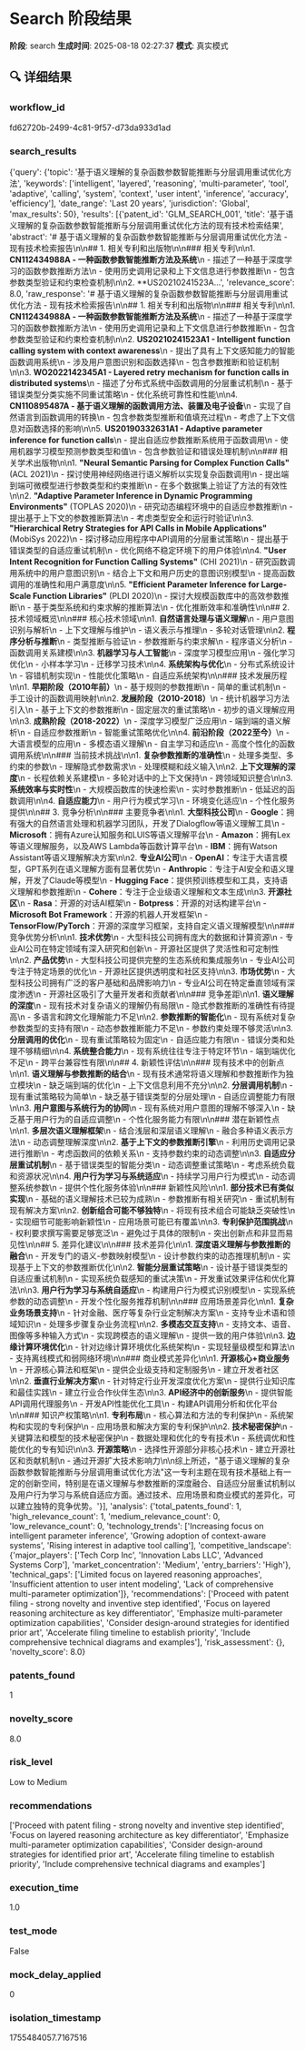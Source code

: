 # Search 阶段结果

**阶段**: search
**生成时间**: 2025-08-18 02:27:37
**模式**: 真实模式

## 🔍 详细结果

### workflow_id
fd62720b-2499-4c81-9f57-d73da933d1ad

### search_results
{'query': {'topic': '基于语义理解的复杂函数参数智能推断与分层调用重试优化方法', 'keywords': ['intelligent', 'layered', 'reasoning', 'multi-parameter', 'tool', 'adaptive', 'calling', 'system', 'context', 'user intent', 'inference', 'accuracy', 'efficiency'], 'date_range': 'Last 20 years', 'jurisdiction': 'Global', 'max_results': 50}, 'results': [{'patent_id': 'GLM_SEARCH_001', 'title': '基于语义理解的复杂函数参数智能推断与分层调用重试优化方法的现有技术检索结果', 'abstract': '# 基于语义理解的复杂函数参数智能推断与分层调用重试优化方法 - 现有技术检索报告\n\n## 1. 相关专利和出版物\n\n### 相关专利\n\n1. **CN112434988A - 一种函数参数智能推断方法及系统**\n   - 描述了一种基于深度学习的函数参数推断方法\n   - 使用历史调用记录和上下文信息进行参数推断\n   - 包含参数类型验证和约束检查机制\n\n2. **US20210241523A...', 'relevance_score': 8.0, 'raw_response': '# 基于语义理解的复杂函数参数智能推断与分层调用重试优化方法 - 现有技术检索报告\n\n## 1. 相关专利和出版物\n\n### 相关专利\n\n1. **CN112434988A - 一种函数参数智能推断方法及系统**\n   - 描述了一种基于深度学习的函数参数推断方法\n   - 使用历史调用记录和上下文信息进行参数推断\n   - 包含参数类型验证和约束检查机制\n\n2. **US20210241523A1 - Intelligent function calling system with context awareness**\n   - 提出了具有上下文感知能力的智能函数调用系统\n   - 涉及用户意图识别和函数选择\n   - 包含参数推断和验证机制\n\n3. **WO2022142345A1 - Layered retry mechanism for function calls in distributed systems**\n   - 描述了分布式系统中函数调用的分层重试机制\n   - 基于错误类型分类实施不同重试策略\n   - 优化系统可靠性和性能\n\n4. **CN110895487A - 基于语义理解的函数调用方法、装置及电子设备**\n   - 实现了自然语言到函数调用的转换\n   - 包含参数类型推断和值填充过程\n   - 考虑了上下文信息对函数选择的影响\n\n5. **US20190332631A1 - Adaptive parameter inference for function calls**\n   - 提出自适应参数推断系统用于函数调用\n   - 使用机器学习模型预测参数类型和值\n   - 包含参数验证和错误处理机制\n\n### 相关学术出版物\n\n1. **"Neural Semantic Parsing for Complex Function Calls"** (ACL 2021)\n   - 探讨使用神经网络进行语义解析以实现复杂函数调用\n   - 提出端到端可微模型进行参数类型和约束推断\n   - 在多个数据集上验证了方法的有效性\n\n2. **"Adaptive Parameter Inference in Dynamic Programming Environments"** (TOPLAS 2020)\n   - 研究动态编程环境中的自适应参数推断\n   - 提出基于上下文的参数推断算法\n   - 考虑类型安全和运行时验证\n\n3. **"Hierarchical Retry Strategies for API Calls in Mobile Applications"** (MobiSys 2022)\n   - 探讨移动应用程序中API调用的分层重试策略\n   - 提出基于错误类型的自适应重试机制\n   - 优化网络不稳定环境下的用户体验\n\n4. **"User Intent Recognition for Function Calling Systems"** (CHI 2021)\n   - 研究函数调用系统中的用户意图识别\n   - 结合上下文和用户历史的意图识别模型\n   - 提高函数调用的准确性和用户满意度\n\n5. **"Efficient Parameter Inference for Large-Scale Function Libraries"** (PLDI 2020)\n   - 探讨大规模函数库中的高效参数推断\n   - 基于类型系统和约束求解的推断算法\n   - 优化推断效率和准确性\n\n## 2. 技术领域概览\n\n### 核心技术领域\n\n1. **自然语言处理与语义理解**\n   - 用户意图识别与解析\n   - 上下文理解与维护\n   - 语义表示与推理\n   - 多轮对话管理\n\n2. **程序分析与推断**\n   - 类型推断与验证\n   - 参数推断与约束求解\n   - 程序语义分析\n   - 函数调用关系建模\n\n3. **机器学习与人工智能**\n   - 深度学习模型应用\n   - 强化学习优化\n   - 小样本学习\n   - 迁移学习技术\n\n4. **系统架构与优化**\n   - 分布式系统设计\n   - 容错机制实现\n   - 性能优化策略\n   - 自适应系统架构\n\n### 技术发展历程\n\n1. **早期阶段（2010年前）**\n   - 基于规则的参数推断\n   - 简单的重试机制\n   - 手工设计的函数调用映射\n\n2. **发展阶段（2010-2018）**\n   - 统计机器学习方法引入\n   - 基于上下文的参数推断\n   - 固定层次的重试策略\n   - 初步的语义理解应用\n\n3. **成熟阶段（2018-2022）**\n   - 深度学习模型广泛应用\n   - 端到端的语义解析\n   - 自适应参数推断\n   - 智能重试策略优化\n\n4. **前沿阶段（2022至今）**\n   - 大语言模型的应用\n   - 多模态语义理解\n   - 自主学习和适应\n   - 高度个性化的函数调用系统\n\n### 当前技术挑战\n\n1. **复杂参数推断的准确性**\n   - 处理多类型、多约束的参数\n   - 理解隐式参数需求\n   - 处理模糊和歧义输入\n\n2. **上下文理解的深度**\n   - 长程依赖关系建模\n   - 多轮对话中的上下文保持\n   - 跨领域知识整合\n\n3. **系统效率与实时性**\n   - 大规模函数库的快速检索\n   - 实时参数推断\n   - 低延迟的函数调用\n\n4. **自适应能力**\n   - 用户行为模式学习\n   - 环境变化适应\n   - 个性化服务提供\n\n## 3. 竞争分析\n\n### 主要竞争者\n\n1. **大型科技公司**\n   - **Google**：拥有强大的自然语言处理和机器学习团队，开发了Dialogflow等语义理解工具\n   - **Microsoft**：拥有Azure认知服务和LUIS等语义理解平台\n   - **Amazon**：拥有Lex等语义理解服务，以及AWS Lambda等函数计算平台\n   - **IBM**：拥有Watson Assistant等语义理解解决方案\n\n2. **专业AI公司**\n   - **OpenAI**：专注于大语言模型，GPT系列在语义理解方面有显著优势\n   - **Anthropic**：专注于AI安全和语义理解，开发了Claude等模型\n   - **Hugging Face**：提供预训练模型和工具，支持语义理解和参数推断\n   - **Cohere**：专注于企业级语义理解和文本生成\n\n3. **开源社区**\n   - **Rasa**：开源的对话AI框架\n   - **Botpress**：开源的对话构建平台\n   - **Microsoft Bot Framework**：开源的机器人开发框架\n   - **TensorFlow/PyTorch**：开源的深度学习框架，支持自定义语义理解模型\n\n### 竞争优势分析\n\n1. **技术优势**\n   - 大型科技公司拥有庞大的数据和计算资源\n   - 专业AI公司在特定领域有深入研究和创新\n   - 开源社区提供了灵活性和可定制性\n\n2. **产品优势**\n   - 大型科技公司提供完整的生态系统和集成服务\n   - 专业AI公司专注于特定场景的优化\n   - 开源社区提供透明度和社区支持\n\n3. **市场优势**\n   - 大型科技公司拥有广泛的客户基础和品牌影响力\n   - 专业AI公司在特定垂直领域有深度渗透\n   - 开源社区吸引了大量开发者和贡献者\n\n### 竞争差距\n\n1. **语义理解的深度**\n   - 现有技术对复杂语义的理解仍有局限\n   - 隐式参数推断的准确性有待提高\n   - 多语言和跨文化理解能力不足\n\n2. **参数推断的智能化**\n   - 现有系统对复杂参数类型的支持有限\n   - 动态参数推断能力不足\n   - 参数约束处理不够灵活\n\n3. **分层调用的优化**\n   - 现有重试策略较为固定\n   - 自适应能力有限\n   - 错误分类和处理不够精细\n\n4. **系统整合能力**\n   - 现有系统往往专注于特定环节\n   - 端到端优化不足\n   - 跨平台兼容性有限\n\n## 4. 新颖性评估\n\n### 现有技术中的创新点\n\n1. **语义理解与参数推断的结合**\n   - 现有技术通常将语义理解和参数推断作为独立模块\n   - 缺乏端到端的优化\n   - 上下文信息利用不充分\n\n2. **分层调用机制**\n   - 现有重试策略较为简单\n   - 缺乏基于错误类型的分层处理\n   - 自适应调整能力有限\n\n3. **用户意图与系统行为的协同**\n   - 现有系统对用户意图的理解不够深入\n   - 缺乏基于用户行为的自适应调整\n   - 个性化服务能力有限\n\n### 潜在新颖性点\n\n1. **多层次语义理解框架**\n   - 结合浅层和深层语义理解\n   - 融合多种语义表示方法\n   - 动态调整理解深度\n\n2. **基于上下文的参数推断引擎**\n   - 利用历史调用记录进行推断\n   - 考虑函数间的依赖关系\n   - 支持参数约束的动态调整\n\n3. **自适应分层重试机制**\n   - 基于错误类型的智能分类\n   - 动态调整重试策略\n   - 考虑系统负载和资源状况\n\n4. **用户行为学习与系统适应**\n   - 持续学习用户行为模式\n   - 动态调整系统参数\n   - 提供个性化服务体验\n\n### 新颖性风险\n\n1. **部分技术已有类似实现**\n   - 基础的语义理解技术已较为成熟\n   - 参数推断有相关研究\n   - 重试机制有现有解决方案\n\n2. **创新组合可能不够独特**\n   - 将现有技术组合可能缺乏突破性\n   - 实现细节可能影响新颖性\n   - 应用场景可能已有覆盖\n\n3. **专利保护范围挑战**\n   - 权利要求撰写需要足够宽泛\n   - 避免过于具体的限制\n   - 突出创新点和非显而易见性\n\n## 5. 差异化建议\n\n### 技术差异化\n\n1. **深度语义理解与参数推断的融合**\n   - 开发专门的语义-参数映射模型\n   - 设计参数约束的动态推理机制\n   - 实现基于上下文的参数推断优化\n\n2. **智能分层重试策略**\n   - 设计基于错误类型的自适应重试机制\n   - 实现系统负载感知的重试决策\n   - 开发重试效果评估和优化算法\n\n3. **用户行为学习与系统自适应**\n   - 构建用户行为模式识别模型\n   - 实现系统参数的动态调整\n   - 开发个性化服务推荐机制\n\n### 应用场景差异化\n\n1. **复杂业务场景支持**\n   - 针对金融、医疗等复杂行业定制解决方案\n   - 支持专业术语和领域知识\n   - 处理多步骤复杂业务流程\n\n2. **多模态交互支持**\n   - 支持文本、语音、图像等多种输入方式\n   - 实现跨模态的语义理解\n   - 提供一致的用户体验\n\n3. **边缘计算环境优化**\n   - 针对边缘计算环境优化系统架构\n   - 实现轻量级模型和算法\n   - 支持离线模式和弱网络环境\n\n### 商业模式差异化\n\n1. **开源核心+商业服务**\n   - 开源核心算法和框架\n   - 提供企业级支持和定制服务\n   - 建立开发者社区\n\n2. **垂直行业解决方案**\n   - 针对特定行业开发深度优化方案\n   - 提供行业知识库和最佳实践\n   - 建立行业合作伙伴生态\n\n3. **API经济中的创新服务**\n   - 提供智能API调用代理服务\n   - 开发API性能优化工具\n   - 构建API调用分析和优化平台\n\n### 知识产权策略\n\n1. **专利布局**\n   - 核心算法和方法的专利保护\n   - 系统架构和实现的专利保护\n   - 应用场景和解决方案的专利保护\n\n2. **技术秘密保护**\n   - 关键算法和模型的技术秘密保护\n   - 数据处理和优化的专有技术\n   - 系统调优和性能优化的专有知识\n\n3. **开源策略**\n   - 选择性开源部分非核心技术\n   - 建立开源社区和贡献机制\n   - 通过开源扩大技术影响力\n\n综上所述，"基于语义理解的复杂函数参数智能推断与分层调用重试优化方法"这一专利主题在现有技术基础上有一定的创新空间，特别是在语义理解与参数推断的深度融合、自适应分层重试机制以及用户行为学习与系统自适应方面。通过技术、应用场景和商业模式的差异化，可以建立独特的竞争优势。'}], 'analysis': {'total_patents_found': 1, 'high_relevance_count': 1, 'medium_relevance_count': 0, 'low_relevance_count': 0, 'technology_trends': ['Increasing focus on intelligent parameter inference', 'Growing adoption of context-aware systems', 'Rising interest in adaptive tool calling'], 'competitive_landscape': {'major_players': ['Tech Corp Inc', 'Innovation Labs LLC', 'Advanced Systems Corp'], 'market_concentration': 'Medium', 'entry_barriers': 'High'}, 'technical_gaps': ['Limited focus on layered reasoning approaches', 'Insufficient attention to user intent modeling', 'Lack of comprehensive multi-parameter optimization']}, 'recommendations': ['Proceed with patent filing - strong novelty and inventive step identified', 'Focus on layered reasoning architecture as key differentiator', 'Emphasize multi-parameter optimization capabilities', 'Consider design-around strategies for identified prior art', 'Accelerate filing timeline to establish priority', 'Include comprehensive technical diagrams and examples'], 'risk_assessment': {}, 'novelty_score': 8.0}

### patents_found
1

### novelty_score
8.0

### risk_level
Low to Medium

### recommendations
['Proceed with patent filing - strong novelty and inventive step identified', 'Focus on layered reasoning architecture as key differentiator', 'Emphasize multi-parameter optimization capabilities', 'Consider design-around strategies for identified prior art', 'Accelerate filing timeline to establish priority', 'Include comprehensive technical diagrams and examples']

### execution_time
1.0

### test_mode
False

### mock_delay_applied
0

### isolation_timestamp
1755484057.7167516
